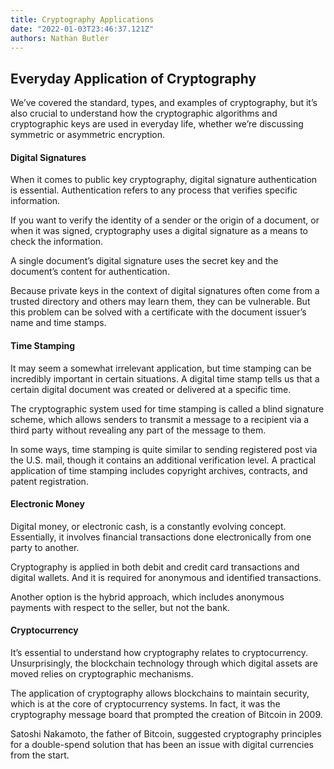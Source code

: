 ```yaml
---
title: Cryptography Applications
date: "2022-01-03T23:46:37.121Z"
authors: Nathan Butler
---
```

## Everyday Application of Cryptography

We’ve covered the standard, types, and examples of cryptography, but it’s also crucial to understand how the cryptographic algorithms and cryptographic keys are used in everyday life, whether we’re discussing symmetric or asymmetric encryption.
#### Digital Signatures
When it comes to public key cryptography, digital signature authentication is essential. Authentication refers to any process that verifies specific information.

If you want to verify the identity of a sender or the origin of a document, or when it was signed, cryptography uses a digital signature as a means to check the information.

A single document’s digital signature uses the secret key and the document’s content for authentication.

Because private keys in the context of digital signatures often come from a trusted directory and others may learn them, they can be vulnerable. But this problem can be solved with a certificate with the document issuer’s name and time stamps.
#### Time Stamping
It may seem a somewhat irrelevant application, but time stamping can be incredibly important in certain situations. A digital time stamp tells us that a certain digital document was created or delivered at a specific time.

The cryptographic system used for time stamping is called a blind signature scheme, which allows senders to transmit a message to a recipient via a third party without revealing any part of the message to them.

In some ways, time stamping is quite similar to sending registered post via the U.S. mail, though it contains an additional verification level. A practical application of time stamping includes copyright archives, contracts, and patent registration.
#### Electronic Money
Digital money, or electronic cash, is a constantly evolving concept. Essentially, it involves financial transactions done electronically from one party to another.

Cryptography is applied in both debit and credit card transactions and digital wallets. And it is required for anonymous and identified transactions.

Another option is the hybrid approach, which includes anonymous payments with respect to the seller, but not the bank.
#### Cryptocurrency
It’s essential to understand how cryptography relates to cryptocurrency. Unsurprisingly, the blockchain technology through which digital assets are moved relies on cryptographic mechanisms.

The application of cryptography allows blockchains to maintain security, which is at the core of cryptocurrency systems. In fact, it was the cryptography message board that prompted the creation of Bitcoin in 2009.

Satoshi Nakamoto, the father of Bitcoin, suggested cryptography principles for a double-spend solution that has been an issue with digital currencies from the start.